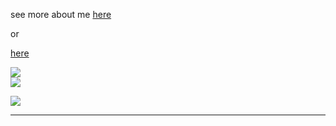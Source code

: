 <p>see more about me <a href="https://zixxfr.vercel.app/">here</a></p>
or
<p><a href="https://github.com/dzikriws">here</a></p>

![](https://github-readme-streak-stats.herokuapp.com/?user=dzikfr&theme=dark&hide_border=false)<br/>
![](https://github-readme-stats.vercel.app/api/top-langs/?username=dzikfr&theme=dark&hide_border=false&include_all_commits=false&count_private=false&layout=compact)

![](https://quotes-github-readme.vercel.app/api?type=horizontal&theme=radical)

---
